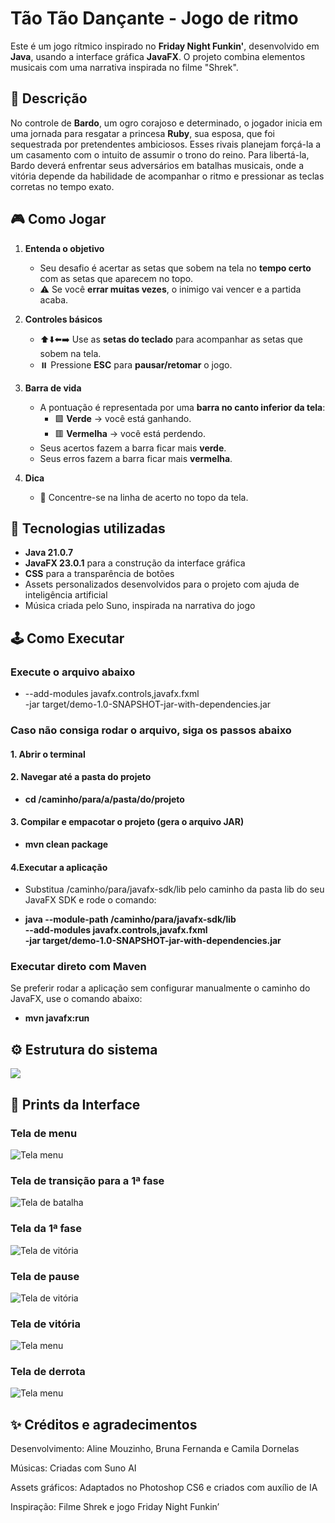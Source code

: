 # Tão Tão Dançante - Jogo de ritmo


Este é um jogo rítmico inspirado no **Friday Night Funkin'**, desenvolvido em **Java**, usando a interface gráfica **JavaFX**. O projeto combina elementos musicais com uma narrativa inspirada no filme "Shrek".


## 🧾 Descrição


No controle de **Bardo**, um ogro corajoso e determinado, o jogador inicia em uma jornada para resgatar a princesa **Ruby**, sua esposa, que foi sequestrada por pretendentes ambiciosos. Esses rivais planejam forçá-la a um casamento com o intuito de assumir o trono do reino.
Para libertá-la, Bardo deverá enfrentar seus adversários em batalhas musicais, onde a vitória depende da habilidade de acompanhar o ritmo e pressionar as teclas corretas no tempo exato.

## 🎮 Como Jogar

1. **Entenda o objetivo**  
   - Seu desafio é acertar as setas que sobem na tela no **tempo certo** com as setas que aparecem no topo.  
   - ⚠️ Se você **errar muitas vezes**, o inimigo vai vencer e a partida acaba.   

3. **Controles básicos**  
   - ⬆️⬇️⬅️➡️ Use as **setas do teclado** para acompanhar as setas que sobem na tela.  
   - ⏸️ Pressione **ESC** para **pausar/retomar** o jogo.  

4. **Barra de vida**  
   - A pontuação é representada por uma **barra no canto inferior da tela**:  
     - 🟩 **Verde** → você está ganhando.  
     - 🟥 **Vermelha** → você está perdendo.  
   - Seus acertos fazem a barra ficar mais **verde**.  
   - Seus erros fazem a barra ficar mais **vermelha**.  

5. **Dica**    
   - 👀 Concentre-se na linha de acerto no topo da tela.  


## 🧪 Tecnologias utilizadas


- **Java 21.0.7**
- **JavaFX 23.0.1** para a construção da interface gráfica
- **CSS** para a transparência de botões
- Assets personalizados desenvolvidos para o projeto com ajuda de inteligência artificial
- Música criada pelo Suno, inspirada na narrativa do jogo

## 🕹️ Como Executar

### Execute o arquivo abaixo

-   --add-modules javafx.controls,javafx.fxml \
  -jar target/demo-1.0-SNAPSHOT-jar-with-dependencies.jar

### Caso não consiga rodar o arquivo, siga os passos abaixo

#### 1. Abrir o terminal


#### 2. Navegar até a pasta do projeto
- **cd /caminho/para/a/pasta/do/projeto**


#### 3. Compilar e empacotar o projeto (gera o arquivo JAR)
- **mvn clean package**


#### 4.Executar a aplicação
- Substitua /caminho/para/javafx-sdk/lib pelo caminho da pasta lib do seu JavaFX SDK e rode o comando:


- **java --module-path /caminho/para/javafx-sdk/lib \
  --add-modules javafx.controls,javafx.fxml \
  -jar target/demo-1.0-SNAPSHOT-jar-with-dependencies.jar**


### Executar direto com Maven
Se preferir rodar a aplicação sem configurar manualmente o caminho do JavaFX, use o comando abaixo:
- **mvn javafx:run**


## ⚙️ Estrutura do sistema
![](https://i.imgur.com/Mu8b1Hj.png)

## 📸 Prints da Interface

### Tela de menu
![Tela menu](https://i.imgur.com/6AgksoJ.png)

### Tela de transição para a 1ª fase
![Tela de batalha](https://i.imgur.com/FqbuNCN.png)

### Tela da 1ª fase
![Tela de vitória](https://i.imgur.com/dD9UQul.png)

### Tela de pause
![Tela de vitória](https://i.imgur.com/eWRoLhg.png)

### Tela de vitória
![Tela menu](https://i.imgur.com/iQmsYHg.png)

### Tela de derrota
![Tela menu](https://i.imgur.com/hyyx7m0.png)



## ✨ Créditos e agradecimentos


Desenvolvimento: Aline Mouzinho, Bruna Fernanda e Camila Dornelas


Músicas: Criadas com Suno AI


Assets gráficos: Adaptados no Photoshop CS6 e criados com auxílio de IA


Inspiração: Filme Shrek e jogo Friday Night Funkin’
